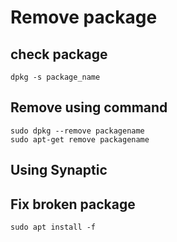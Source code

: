 # Remove package



## check package

```
dpkg -s package_name
```

## Remove using command

```
sudo dpkg --remove packagename
sudo apt-get remove packagename
```



## Using Synaptic

## Fix broken package

```
sudo apt install -f
```

